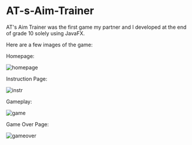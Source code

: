 # AT-s-Aim-Trainer
AT's Aim Trainer was the first game my partner and I developed at the end of grade 10 solely using JavaFX.

Here are a few images of the game:

Homepage:

![homepage](https://user-images.githubusercontent.com/49924848/192072835-d8b942ac-f77a-46a4-8073-1fc1ca42ba19.png)

Instruction Page:

![instr](https://user-images.githubusercontent.com/49924848/192072837-5f42624d-81c3-4075-9738-9af0aeed6874.png)

Gameplay:

![game](https://user-images.githubusercontent.com/49924848/192072843-ae845955-143b-4777-ac6f-84f8dabf4a04.png)

Game Over Page:

![gameover](https://user-images.githubusercontent.com/49924848/192072848-642545b3-c1f2-48cf-912c-96406a1d2bf7.png)
